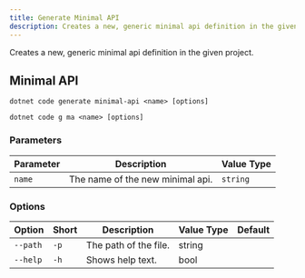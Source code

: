 ```yaml
---
title: Generate Minimal API
description: Creates a new, generic minimal api definition in the given project.
---
```

Creates a new, generic minimal api definition in the given project.
## Minimal API
```
dotnet code generate minimal-api <name> [options]
```
```
dotnet code g ma <name> [options]
```
### Parameters
| Parameter | Description | Value Type |
| --------- | ----------- | ---------- |
| `name`| The name of the new minimal api. | `string` |

### Options
| Option | Short | Description | Value Type | Default |
| ------ | ----- | ----------- | ---------- | ------- |
| `--path` | `-p` | The path of the file. | string | |
| `--help` | `-h` |  Shows help text. | bool | |